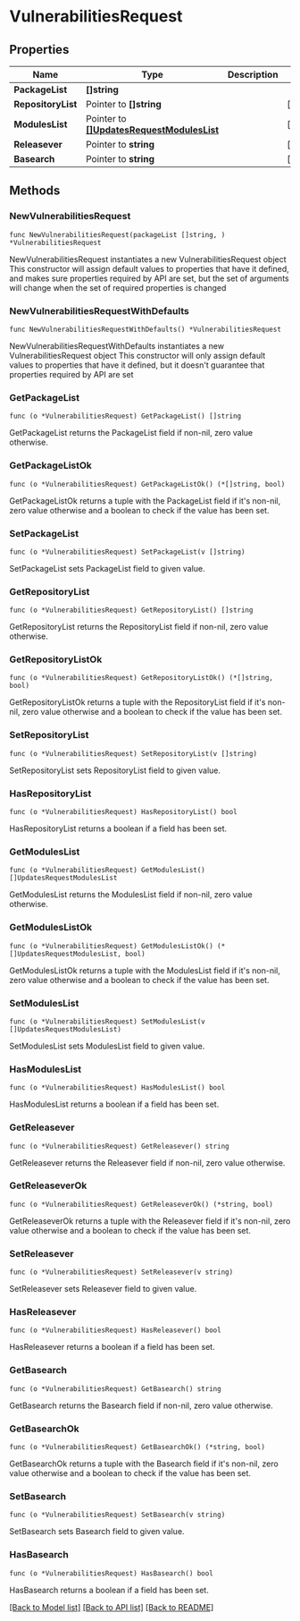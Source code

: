# VulnerabilitiesRequest

## Properties

Name | Type | Description | Notes
------------ | ------------- | ------------- | -------------
**PackageList** | **[]string** |  | 
**RepositoryList** | Pointer to **[]string** |  | [optional] 
**ModulesList** | Pointer to [**[]UpdatesRequestModulesList**](UpdatesRequest_modules_list.md) |  | [optional] 
**Releasever** | Pointer to **string** |  | [optional] 
**Basearch** | Pointer to **string** |  | [optional] 

## Methods

### NewVulnerabilitiesRequest

`func NewVulnerabilitiesRequest(packageList []string, ) *VulnerabilitiesRequest`

NewVulnerabilitiesRequest instantiates a new VulnerabilitiesRequest object
This constructor will assign default values to properties that have it defined,
and makes sure properties required by API are set, but the set of arguments
will change when the set of required properties is changed

### NewVulnerabilitiesRequestWithDefaults

`func NewVulnerabilitiesRequestWithDefaults() *VulnerabilitiesRequest`

NewVulnerabilitiesRequestWithDefaults instantiates a new VulnerabilitiesRequest object
This constructor will only assign default values to properties that have it defined,
but it doesn't guarantee that properties required by API are set

### GetPackageList

`func (o *VulnerabilitiesRequest) GetPackageList() []string`

GetPackageList returns the PackageList field if non-nil, zero value otherwise.

### GetPackageListOk

`func (o *VulnerabilitiesRequest) GetPackageListOk() (*[]string, bool)`

GetPackageListOk returns a tuple with the PackageList field if it's non-nil, zero value otherwise
and a boolean to check if the value has been set.

### SetPackageList

`func (o *VulnerabilitiesRequest) SetPackageList(v []string)`

SetPackageList sets PackageList field to given value.


### GetRepositoryList

`func (o *VulnerabilitiesRequest) GetRepositoryList() []string`

GetRepositoryList returns the RepositoryList field if non-nil, zero value otherwise.

### GetRepositoryListOk

`func (o *VulnerabilitiesRequest) GetRepositoryListOk() (*[]string, bool)`

GetRepositoryListOk returns a tuple with the RepositoryList field if it's non-nil, zero value otherwise
and a boolean to check if the value has been set.

### SetRepositoryList

`func (o *VulnerabilitiesRequest) SetRepositoryList(v []string)`

SetRepositoryList sets RepositoryList field to given value.

### HasRepositoryList

`func (o *VulnerabilitiesRequest) HasRepositoryList() bool`

HasRepositoryList returns a boolean if a field has been set.

### GetModulesList

`func (o *VulnerabilitiesRequest) GetModulesList() []UpdatesRequestModulesList`

GetModulesList returns the ModulesList field if non-nil, zero value otherwise.

### GetModulesListOk

`func (o *VulnerabilitiesRequest) GetModulesListOk() (*[]UpdatesRequestModulesList, bool)`

GetModulesListOk returns a tuple with the ModulesList field if it's non-nil, zero value otherwise
and a boolean to check if the value has been set.

### SetModulesList

`func (o *VulnerabilitiesRequest) SetModulesList(v []UpdatesRequestModulesList)`

SetModulesList sets ModulesList field to given value.

### HasModulesList

`func (o *VulnerabilitiesRequest) HasModulesList() bool`

HasModulesList returns a boolean if a field has been set.

### GetReleasever

`func (o *VulnerabilitiesRequest) GetReleasever() string`

GetReleasever returns the Releasever field if non-nil, zero value otherwise.

### GetReleaseverOk

`func (o *VulnerabilitiesRequest) GetReleaseverOk() (*string, bool)`

GetReleaseverOk returns a tuple with the Releasever field if it's non-nil, zero value otherwise
and a boolean to check if the value has been set.

### SetReleasever

`func (o *VulnerabilitiesRequest) SetReleasever(v string)`

SetReleasever sets Releasever field to given value.

### HasReleasever

`func (o *VulnerabilitiesRequest) HasReleasever() bool`

HasReleasever returns a boolean if a field has been set.

### GetBasearch

`func (o *VulnerabilitiesRequest) GetBasearch() string`

GetBasearch returns the Basearch field if non-nil, zero value otherwise.

### GetBasearchOk

`func (o *VulnerabilitiesRequest) GetBasearchOk() (*string, bool)`

GetBasearchOk returns a tuple with the Basearch field if it's non-nil, zero value otherwise
and a boolean to check if the value has been set.

### SetBasearch

`func (o *VulnerabilitiesRequest) SetBasearch(v string)`

SetBasearch sets Basearch field to given value.

### HasBasearch

`func (o *VulnerabilitiesRequest) HasBasearch() bool`

HasBasearch returns a boolean if a field has been set.


[[Back to Model list]](../README.md#documentation-for-models) [[Back to API list]](../README.md#documentation-for-api-endpoints) [[Back to README]](../README.md)


